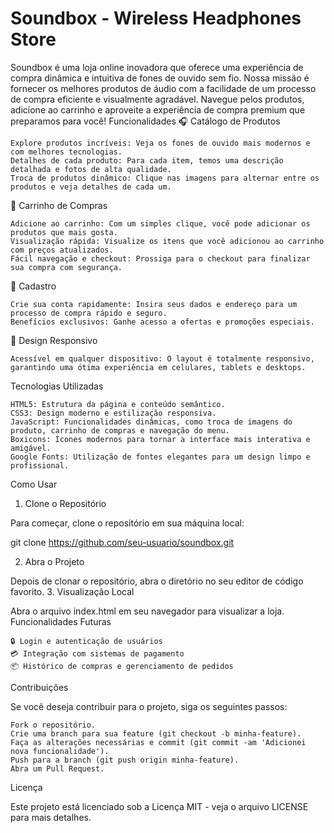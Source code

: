 # Soundbox - Wireless Headphones Store

Soundbox é uma loja online inovadora que oferece uma experiência de compra dinâmica e intuitiva de fones de ouvido sem fio. Nossa missão é fornecer os melhores produtos de áudio com a facilidade de um processo de compra eficiente e visualmente agradável. Navegue pelos produtos, adicione ao carrinho e aproveite a experiência de compra premium que preparamos para você!
Funcionalidades
🎧 Catálogo de Produtos

    Explore produtos incríveis: Veja os fones de ouvido mais modernos e com melhores tecnologias.
    Detalhes de cada produto: Para cada item, temos uma descrição detalhada e fotos de alta qualidade.
    Troca de produtos dinâmico: Clique nas imagens para alternar entre os produtos e veja detalhes de cada um.

🛒 Carrinho de Compras

    Adicione ao carrinho: Com um simples clique, você pode adicionar os produtos que mais gosta.
    Visualização rápida: Visualize os itens que você adicionou ao carrinho com preços atualizados.
    Fácil navegação e checkout: Prossiga para o checkout para finalizar sua compra com segurança.

📝 Cadastro

    Crie sua conta rapidamente: Insira seus dados e endereço para um processo de compra rápido e seguro.
    Benefícios exclusivos: Ganhe acesso a ofertas e promoções especiais.

📱 Design Responsivo

    Acessível em qualquer dispositivo: O layout é totalmente responsivo, garantindo uma ótima experiência em celulares, tablets e desktops.

Tecnologias Utilizadas

    HTML5: Estrutura da página e conteúdo semântico.
    CSS3: Design moderno e estilização responsiva.
    JavaScript: Funcionalidades dinâmicas, como troca de imagens do produto, carrinho de compras e navegação do menu.
    Boxicons: Ícones modernos para tornar a interface mais interativa e amigável.
    Google Fonts: Utilização de fontes elegantes para um design limpo e profissional.

Como Usar
1. Clone o Repositório

Para começar, clone o repositório em sua máquina local:

git clone https://github.com/seu-usuario/soundbox.git

2. Abra o Projeto

Depois de clonar o repositório, abra o diretório no seu editor de código favorito.
3. Visualização Local

Abra o arquivo index.html em seu navegador para visualizar a loja.
Funcionalidades Futuras

    🔒 Login e autenticação de usuários
    💳 Integração com sistemas de pagamento
    📦 Histórico de compras e gerenciamento de pedidos

Contribuições

Se você deseja contribuir para o projeto, siga os seguintes passos:

    Fork o repositório.
    Crie uma branch para sua feature (git checkout -b minha-feature).
    Faça as alterações necessárias e commit (git commit -am 'Adicionei nova funcionalidade').
    Push para a branch (git push origin minha-feature).
    Abra um Pull Request.

Licença

Este projeto está licenciado sob a Licença MIT - veja o arquivo LICENSE para mais detalhes.
